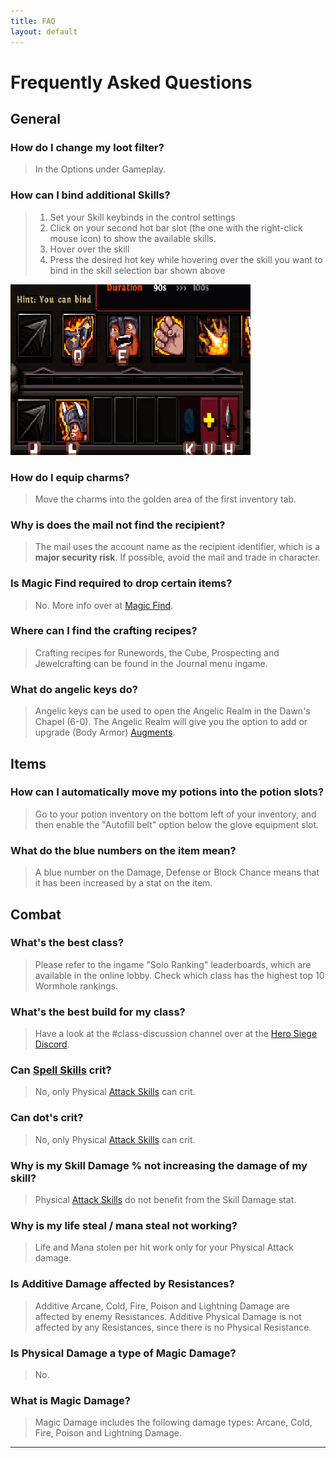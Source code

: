 ```yaml
---
title: FAQ
layout: default
---
```


# Frequently Asked Questions
## General
### How do I change my loot filter?
> In the Options under Gameplay.

### How can I bind additional Skills?
> 1. Set your Skill keybinds in the control settings
> 1. Click on your second hot bar slot (the one with the right-click mouse icon) to show the available skills.
> 1. Hover over the skill
> 1. Press the desired hot key while hovering over the skill you want to bind in the skill selection bar shown above

![Image](../assets/images/skill_binding.png "Game Mode Selection")

### How do I equip charms?
> Move the charms into the golden area of the first inventory tab.

### Why is does the mail not find the recipient?
> The mail uses the account name as the recipient identifier, which is a **major security risk**. If possible, avoid the mail and trade in character.

### Is Magic Find required to drop certain items?
> No. More info over at [Magic Find].

### Where can I find the crafting recipes?
> Crafting recipes for Runewords, the Cube, Prospecting and Jewelcrafting can be found in the Journal menu ingame.

### What do angelic keys do?
> Angelic keys can be used to open the Angelic Realm in the Dawn's Chapel (6-0). The Angelic Realm will give you the option to add or upgrade (Body Armor) [Augments](https://docs.google.com/spreadsheets/d/1QWjl6lITbMkjptYPIRwnIVUs7JQkqfEqAILlCgp1zAM/edit#gid=700219462).

## Items
### How can I automatically move my potions into the potion slots?
> Go to your potion inventory on the bottom left of your inventory, and then enable the "Autofill belt" option below the glove equipment slot.

### What do the blue numbers on the item mean?
> A blue number on the Damage, Defense or Block Chance means that it has been increased by a stat on the item.

## Combat
### What's the best class?
> Please refer to the ingame "Solo Ranking" leaderboards, which are available in the online lobby. Check which class has the highest top 10 Wormhole rankings.

### What's the best build for my class?
> Have a look at the #class-discussion channel over at the [Hero Siege Discord](https://discord.com/invite/herosiegeofficial).

### Can [Spell Skills] crit? 
> No, only Physical [Attack Skills] can crit.

### Can dot's crit? 
> No, only Physical [Attack Skills] can crit.

### Why is my Skill Damage % not increasing the damage of my skill?
> Physical [Attack Skills] do not benefit from the Skill Damage stat.

### Why is my life steal / mana steal not working?
> Life and Mana stolen per hit work only for your Physical Attack damage.

### Is Additive Damage affected by Resistances?
> Additive Arcane, Cold, Fire, Poison and Lightning Damage are affected by enemy Resistances. Additive Physical Damage is not affected by any Resistances, since there is no Physical Resistance.

### Is Physical Damage a type of Magic Damage?
> No. 

### What is Magic Damage?
> Magic Damage includes the following damage types: Arcane, Cold, Fire, Poison and Lightning Damage.

----

[Attack Skills]: ./guides/damage_for_beginners.html#attack-skill
[Spell Skills]: ./guides/damage_for_beginners.html#spell-skill
[Magic Find]: ./mechanics/stats.html#magic-find
